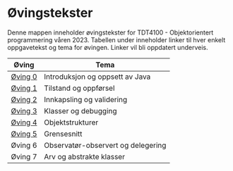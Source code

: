 # Øvingstekster

Denne mappen inneholder øvingstekster for TDT4100 - Objektorientert programmering våren 2023. Tabellen under inneholder linker til hver enkelt oppgavetekst og tema for øvingen. Linker vil bli oppdatert underveis.

| Øving                         | Tema                               |
| ----------------------------- | ---------------------------------- |
| [Øving 0](./oving0/README.md) | Introduksjon og oppsett av Java    |
| [Øving 1](./oving1/README.md) | Tilstand og oppførsel              |
| [Øving 2](./oving2/README.md) | Innkapsling og validering          |
| [Øving 3](./oving3/README.md) | Klasser og debugging               |
| [Øving 4](./oving4/README.md) | Objektstrukturer                   |
| [Øving 5](./oving5/README.md) | Grensesnitt                        |
| Øving 6                       | Observatør-observert og delegering |
| Øving 7                       | Arv og abstrakte klasser           |
